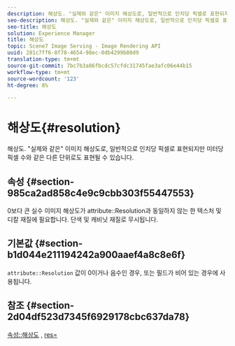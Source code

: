 ```yaml
---
description: 해상도. "실제와 같은" 이미지 해상도로, 일반적으로 인치당 픽셀로 표현되지만 미터당 픽셀 수와 같은 다른 단위로도 표현될 수 있습니다.
seo-description: 해상도. "실제와 같은" 이미지 해상도로, 일반적으로 인치당 픽셀로 표현되지만 미터당 픽셀 수와 같은 다른 단위로도 표현될 수 있습니다.
seo-title: 해상도
solution: Experience Manager
title: 해상도
topic: Scene7 Image Serving - Image Rendering API
uuid: 281c7ff6-8f78-4654-98ec-0db4299b80d9
translation-type: tm+mt
source-git-commit: 7bc7b3a86fbcdc57cfdc31745fae3afc06e44b15
workflow-type: tm+mt
source-wordcount: '123'
ht-degree: 8%

---
```



# 해상도{#resolution}

해상도. &quot;실제와 같은&quot; 이미지 해상도로, 일반적으로 인치당 픽셀로 표현되지만 미터당 픽셀 수와 같은 다른 단위로도 표현될 수 있습니다.

## 속성 {#section-985ca2ad858c4e9c9cbb303f55447553}

0보다 큰 실수 이미지 해상도가 attribute::Resolution과 동일하지 않는 한 텍스처 및 디칼 재질에 필요합니다. 단색 및 캐비닛 재질로 무시됩니다.

## 기본값 {#section-b1d044e211194242a900aaef4a8c8e6f}

`attribute::Resolution` 값이 0이거나 음수인 경우, 또는 필드가 비어 있는 경우에 사용됩니다.

## 참조 {#section-2d04df523d7345f6929178cbc637da78}

[속성::해상도](../../../../../ir-api/material-cat/image-rendering-api-ref/c-ir-material-catalog/c-ir-material-data-reference/r-ir-resolution-dataref.md#reference-09fe14e6bfbf4db6b7f4369fffecc806) ,  [res=](../../../../../ir-api/http-protocol/image-rendering-api-ref/c-ir-http-protocol-ref/c-ir-http-protocol-command-reference/r-ir-res.md#reference-0ad9de8887144c83a6db97b4994f7c04)

